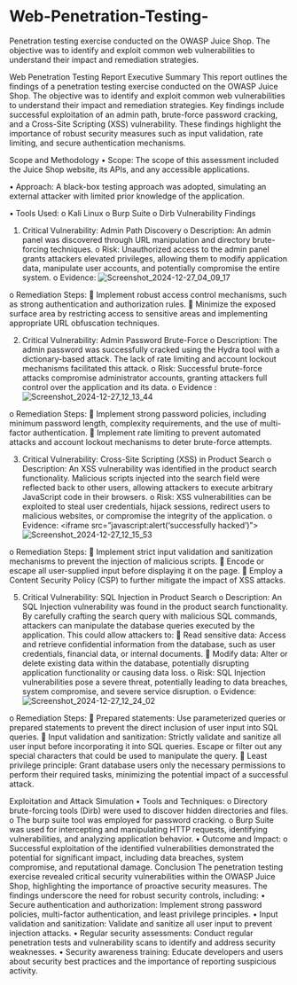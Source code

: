 # Web-Penetration-Testing-
Penetration testing exercise conducted on the OWASP Juice Shop. The objective was to identify and exploit common web vulnerabilities to understand their impact and remediation strategies.

Web Penetration Testing Report
Executive Summary
This report outlines the findings of a penetration testing exercise conducted on the OWASP Juice Shop. The objective was to identify and exploit common web vulnerabilities to understand their impact and remediation strategies. Key findings include successful exploitation of an admin path, brute-force password cracking, and a Cross-Site Scripting (XSS) vulnerability. These findings highlight the importance of robust security measures such as input validation, rate limiting, and secure authentication mechanisms.

Scope and Methodology
•	Scope: The scope of this assessment included the Juice Shop website, its APIs, and any accessible applications.

•	Approach: A black-box testing approach was adopted, simulating an external attacker with limited prior knowledge of the application.

•	Tools Used: 
o	Kali Linux
o	Burp Suite
o	Dirb
Vulnerability Findings
1.	Critical Vulnerability: Admin Path Discovery
o	Description: An admin panel was discovered through URL manipulation and directory brute-forcing techniques.
o	Risk: Unauthorized access to the admin panel grants attackers elevated privileges, allowing them to modify application data, manipulate user accounts, and potentially compromise the entire system.
o	Evidence:
 ![Screenshot_2024-12-27_04_09_17](https://github.com/user-attachments/assets/1224a925-d52d-4860-b470-f6ce8b33a1c3)
 
o	Remediation Steps: 
	Implement robust access control mechanisms, such as strong authentication and authorization rules.
	Minimize the exposed surface area by restricting access to sensitive areas and implementing appropriate URL obfuscation techniques.




2.	Critical Vulnerability: Admin Password Brute-Force
o	Description: The admin password was successfully cracked using the Hydra tool with a dictionary-based attack. The lack of rate limiting and account lockout mechanisms facilitated this attack.
o	Risk: Successful brute-force attacks compromise administrator accounts, granting attackers full control over the application and its data.
o	Evidence :
![Screenshot_2024-12-27_12_13_44](https://github.com/user-attachments/assets/a642d16d-f961-4aef-a65e-b59c7b50338b)

o	Remediation Steps: 
	Implement strong password policies, including minimum password length, complexity requirements, and the use of multi-factor authentication.
	Implement rate limiting to prevent automated attacks and account lockout mechanisms to deter brute-force attempts.




3.	Critical Vulnerability: Cross-Site Scripting (XSS) in Product Search
o	Description: An XSS vulnerability was identified in the product search functionality. Malicious scripts injected into the search field were reflected back to other users, allowing attackers to execute arbitrary JavaScript code in their browsers.
o	Risk: XSS vulnerabilities can be exploited to steal user credentials, hijack sessions, redirect users to malicious websites, or compromise the integrity of the application.
o	Evidence: <iframe src=”javascript:alert(‘successfully hacked’)”>
![Screenshot_2024-12-27_12_15_53](https://github.com/user-attachments/assets/5911d8ec-8072-42b4-bf25-9bdeb7912d11)
                                    
o	Remediation Steps: 
	Implement strict input validation and sanitization mechanisms to prevent the injection of malicious scripts.
	Encode or escape all user-supplied input before displaying it on the page.
	Employ a Content Security Policy (CSP) to further mitigate the impact of XSS attacks.


5.	Critical Vulnerability: SQL Injection in Product Search
o	Description: An SQL Injection vulnerability was found in the product search functionality. By carefully crafting the search query with malicious SQL commands, attackers can manipulate the database queries executed by the application. This could allow attackers to: 
	Read sensitive data: Access and retrieve confidential information from the database, such as user credentials, financial data, or internal documents.
	Modify data: Alter or delete existing data within the database, potentially disrupting application functionality or causing data loss.
o	Risk: SQL Injection vulnerabilities pose a severe threat, potentially leading to data breaches, system compromise, and severe service disruption.
o	Evidence:
![Screenshot_2024-12-27_12_24_02](https://github.com/user-attachments/assets/a12f8321-232c-487b-a641-e5105e10e899)

o	Remediation Steps: 
	Prepared statements: Use parameterized queries or prepared statements to prevent the direct inclusion of user input into SQL queries.
	Input validation and sanitization: Strictly validate and sanitize all user input before incorporating it into SQL queries. Escape or filter out any special characters that could be used to manipulate the query.
	Least privilege principle: Grant database users only the necessary permissions to perform their required tasks, minimizing the potential impact of a successful attack.

Exploitation and Attack Simulation
•	Tools and Techniques: 
o	Directory brute-forcing tools (Dirb) were used to discover hidden directories and files.
o	The burp suite tool was employed for password cracking.
o	Burp Suite was used for intercepting and manipulating HTTP requests, identifying vulnerabilities, and analyzing application behavior.
•	Outcome and Impact: 
o	Successful exploitation of the identified vulnerabilities demonstrated the potential for significant impact, including data breaches, system compromise, and reputational damage.
Conclusion
The penetration testing exercise revealed critical security vulnerabilities within the OWASP Juice Shop, highlighting the importance of proactive security measures. The findings underscore the need for robust security controls, including:
•	Secure authentication and authorization: Implement strong password policies, multi-factor authentication, and least privilege principles.
•	Input validation and sanitization: Validate and sanitize all user input to prevent injection attacks.
•	Regular security assessments: Conduct regular penetration tests and vulnerability scans to identify and address security weaknesses.
•	Security awareness training: Educate developers and users about security best practices and the importance of reporting suspicious activity.


